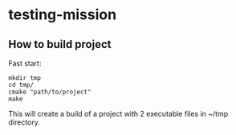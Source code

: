 # testing-mission

## How to build project
Fast start:
```
mkdir tmp
cd tmp/
cmake "path/to/project"
make
```

This will create a build of a project with 2 executable files in ~/tmp directory.
